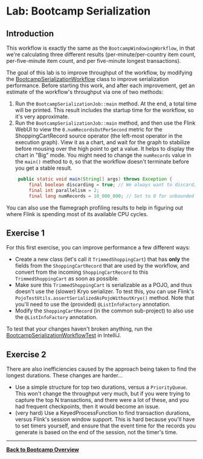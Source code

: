 # Lab: Bootcamp Serialization

## Introduction

This workflow is exactly the same as the `BootcampWindowingWorkflow`, in that we're calculating
three different results (per-minute/per-country item count, per-five-minute item count, and
per five-minute longest transactions).

The goal of this lab is to improve throughput of the workflow, by modifying the 
[BootcampSerializationWorkflow](src/main/java/com/ververica/flink/training/exercises/BootcampSerializationWorkflow.java)
class to improve serialization performance. Before starting this work, and after each improvement,
get an estimate of the workflow's throughput via one of two methods:

1. Run the `BootcampSerializationJob::main` method. At the end, a total time will be printed. This
   result includes the startup time for the workflow, so it's very approximate.
2. Run the `BootcampSerializationJob::main` method, and then use the Flink WebUI to view the
   `0.numRecordsOutPerSecond` metric for the ShoppingCartRecord source operator (the left-most
   operator in the execution graph). View it as a chart, and wait for the graph to stabilize before
   mousing over the high point to get a value. It helps to display the chart in "Big" mode. You
   might need to change the `numRecords` value in the `main()` method to `0`, so that the workflow
   doesn't terminate before you get a stable result.
   ```java
    public static void main(String[] args) throws Exception {
        final boolean discarding = true; // We always want to discard, to avoid performance impact from printing.
        final int parallelism = 2;
        final long numRecords = 10_000_000; // Set to 0 for unbounded source
   ```

You can also use the flamegraph profiling results to help in figuring out
where Flink is spending most of its available CPU cycles.

## Exercise 1

For this first exercise, you can improve performance a few different ways:

- Create a new class (let's call it `TrimmedShoppingCart`) that has **only** the fields from the
  `ShoppingCartRecord` that are used by the workflow, and convert from the incoming
  `ShoppingCartRecord` to this `TrimmedShoppingCart` as soon as possible.
- Make sure this `TrimmedShoppingCart` is serializable as a POJO, and thus doesn't use the (slower)
  Kryo serializer. To test this, you can use Flink's `PojoTestUtils.assertSerializedAsPojoWithoutKryo()`
  method. Note that you'll need to use the (provided) `@ListInfoFactory` annotation.
- Modify the `ShoppingCartRecord` (in the common sub-project) to also use the `@ListInfoFactory` annotation.

To test that your changes haven't broken anything, run the
[BootcampSerializationWorkflowTest](src/main/java/com/ververica/flink/training/exercises/BootcampSerializationWorkflowTest.java)
in IntelliJ.

## Exercise 2

There are also inefficiencies caused by the approach being taken to find the longest durations.
These changes are harder...

- Use a simple structure for top two durations, versus a `PriorityQueue`. This won't change
  the throughput very much, but if you were trying to capture the top N transactions, and there
  were a lot of these, and you had frequent checkpoints, then it would become an issue.
- (very hard) Use a KeyedProcessFunction to find transaction durations, versus Flink's session window
  support. This is hard because you'll have to set timers yourself, and ensure that the event time
  for the records you generate is based on the end of the session, not the timer's time.

-----

[**Back to Bootcamp Overview**](../../README-bootcamp.md)
